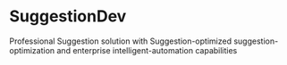 # SuggestionDev
Professional Suggestion solution with Suggestion-optimized suggestion-optimization and enterprise intelligent-automation capabilities
